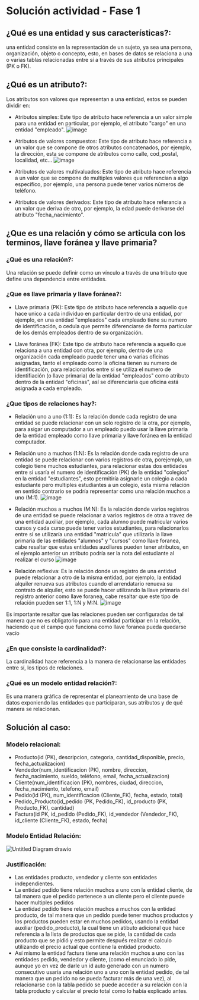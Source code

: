 # Solución actividad - Fase 1

## ¿Qué es una entidad y sus características?: 
una entidad consiste en la representación de un sujeto, ya sea una persona, organización, objeto o concepto, esto, en bases de datos se relaciona a una o varias tablas relacionadas entre sí a través de sus atributos principales (PK o FK).  

## ¿Qué es un atributo?: 
Los atributos son valores que representan a una entidad, estos se pueden dividir en:

- Atributos simples: Este tipo de atributo hace referencia a un valor simple para una entidad en particular, por ejemplo, el atributo "cargo" en una entidad "empleado".
![image](https://user-images.githubusercontent.com/76891236/188294450-72892246-e4e0-4ff4-8472-8c06cc567c53.png)

- Atributos de valores compuestos: Este tipo de atributo hace referencia a un valor que se compone de otros atributos concatenados, por ejemplo, la dirección, esta se compone de atributos como calle, cod_postal, localidad, etc...
![image](https://user-images.githubusercontent.com/76891236/188294543-d58b3e4f-8601-404e-bee4-2d9720fff354.png)

- Atributos de valores multivaluados: Este tipo de atributo hace referencia a un valor que se compone de multiples valores que referencian a algo específico, por ejemplo, una persona puede tener varios números de teléfono.

- Atributos de valores derivados: Este tipo de atributo hace referancia a un valor que deriva de otro, por ejemplo, la edad puede derivarse del atributo "fecha_nacimiento".

## ¿Que es una relación y cómo se articula con los terminos, llave foránea y llave primaria?

### ¿Qué es una relación?:

Una relación se puede definir como un vínculo a través de una tributo que define una dependencia entre entidades.

### ¿Que es llave primaria y llave foránea?:

- Llave primaria (PK): Este tipo de atributo hace referencia a aquello que hace unico a cada individuo en particular dentro de una entidad, por ejemplo, en una entidad "empleados" cada empleado tiene su numero de identificación, o cedula que permite diferenciarse de forma particular de los demás empleados dentro de su organización.

- Llave foránea (FK): Este tipo de atributo hace referencia a aquello que relaciona a una entidad con otra, por ejemplo, dentro de una organización cada empleado puede tener una o varias oficinas asignadas, tanto el empleado como la oficina tienen su numero de identificación, para relacionarlos entre sí se utiliza el numero de identifiación (o llave primaria) de la entidad "empleados" como atributo dentro de la entidad "oficinas", así se diferenciaría que oficina está asignada a cada empleado.

### ¿Que tipos de relaciones hay?:

- Relación uno a uno (1:1): Es la relación donde cada registro de una entidad se puede relacionar con un solo registro de la otra, por ejemplo, para asigar un computador a un empleado puedo usar la llave primaria de la entidad empleado como llave primaria y llave foránea en la entidad computador.

- Relación uno a muchos (1:N): Es la relación donde cada registro de una entidad se puede relacionar con varios registros de otra, porejemplo, un colegio tiene muchos estudiantes, para relacionar estas dos entidades entre sí usaría el numero de identificación (PK) de la entidad "colegios" en la entidad "estudiantes", esto permitiría asignarle un colegio a cada estudiante pero multiples estudiantes a un colegio, esta misma relación en sentido contrario se podría representar como una relación muchos a uno (M:1).
![image](https://user-images.githubusercontent.com/76891236/188294943-f4be16a6-50e2-4d78-92c3-d172abc5b03c.png)

- Relación muchos a muchos (M:N): Es la relación donde varios registros de una entidad se puede relacionar a varios registros de otra a travez de una entidad auxiliar, por ejemplo, cada alumno puede matricular varios cursos y cada curso puede tener varios estudiantes, para relacionarlos entre sí se utilizaría una entidad "matricula" que utilizaría la llave primaria de las entidades "alumnos" y "cursos" como llave foranea, cabe resaltar que estas entidades auxiliares pueden tener atributos, en el ejemplo anterior un atributo podría ser la nota del estudiante al realizar el curso
![image](https://user-images.githubusercontent.com/76891236/188295053-bfdefecc-a59a-4155-a8de-5afa379c2fd5.png)

- Relación reflexiva: Es la relación donde un registro de una entidad puede relacionar a otro de la misma entidad, por ejemplo, la entidad alquiler renueva sus atributos cuando el arrendatario renueva su contrato de alquiler, esto se puede hacer utilizando la llave primaria del registro anterior como llave foranea, cabe resaltar que este tipo de relación pueden ser 1:1, 1:N y M:N.
![image](https://user-images.githubusercontent.com/76891236/188295226-6dfce278-473b-434e-9868-4fe9540d7214.png)

Es importante resaltar que las relaciones pueden ser configuradas de tal manera que no es obligatorio para una entidad participar en la relación, haciendo que el campo que funciona como llave foranea pueda quedarse vacío

### ¿En que consiste la cardinalidad?:
La cardinalidad hace referencia a la manera de relacionarse las entidades entre sí, los tipos de relaciones. 

### ¿Qué es un modelo entidad relación?:
Es una manera gráfica de representar el planeamiento de una base de datos exponiendo las entidades que participaran, sus atributos y de qué manera se relacionan.

## Solución al caso:

### Modelo relacional:
- Producto(id (PK), descripcion, categoria, cantidad_disponible, precio, fecha_actualizacion)
- Vendedor(num_identificacion (PK), nombre, direccion, fecha_nacimiento, sueldo, teléfono, email, fecha_actualizacion)
- Cliente(num_identificacion (PK), nombres, ciudad, direccion, fecha_nacimiento, telefono, email)
- Pedido(id (PK), num_identificacion (Cliente_FK), fecha, estado, total)
- Pedido_Producto(id_pedido (PK, Pedido_FK), id_producto (PK, Producto_FK), cantidad)
- Factura(id PK, id_pedido (Pedido_FK), id_vendedor (Vendedor_FK), id_cliente (Cliente_FK), estado, fecha)

### Modelo Entidad Relación:
![Untitled Diagram drawio](https://user-images.githubusercontent.com/76891236/188297262-fe618d62-be58-4747-9578-925d742f750a.png)


### Justificación:
- Las entidades producto, vendedor y cliente son entidades independientes.
- La entidad pedido tiene relación muchos a uno con la entidad cliente, de tal manera que el pedido pertenece a un cliente pero el cliente puede hacer multiples pedidos
- La entidad pedido tiene relación muchos a muchos con la entidad producto, de tal manera que un pedido puede tener muchos productos y los productos pueden estar en muchos pedidos, usando la entidad auxiliar (pedido_producto), la cual tiene un atibuto adicional que hace referencia a la lista de productos que se pide, la cantidad de cada producto que se pidió y esto permite después realizar el calculo utilizando el precio actual que contiene la entidad producto.
- Así mismo la entidad factura tiene una relación muchos a uno con las entidades pedido, vendedor y cliente, (como el enunciado lo pide, aunque yo en vez de darle un id auto generado con un numero consecutivo usaría una relación uno a uno con la entidad pedido, de tal manera que un pedido no se pueda facturar más de una vez), al relacionarse con la tabla pedido se puede acceder a su relación con la tabla producto y calcular el precio total como lo había explicado antes.

